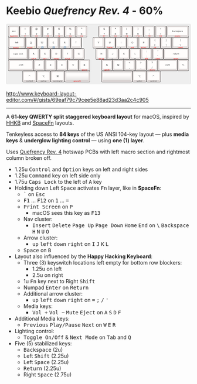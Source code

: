 # Keebio _Quefrency Rev. 4_ - 60%

![Keebio Quefrency Rev. 4 - 60% layout](keebio-quefrency-rev4-60.png)

<http://www.keyboard-layout-editor.com/#/gists/69eaf79c79cee5e88ad23d3aa2c4c905>

-----

A <strong>61-key QWERTY split staggered keyboard layout</strong> for macOS, inspired by [HHKB](https://hhkb.io/layout/) and [SpaceFn](https://geekhack.org/index.php?topic=51069.0) layouts.

Tenkeyless access to <strong>84 keys</strong> of the US ANSI 104-key layout — plus <strong>media keys</strong> & <strong>underglow lighting control</strong> — using <strong>one (1) layer</strong>.

Uses [Quefrency Rev. 4](https://keeb.io/collections/quefrency-split-staggered-65-keyboard/products/quefrency-rev-4-65-split-staggered-keyboard) hotswap PCBs with left macro section and rightmost column broken off.

* 1.25u <kbd>Control</kbd> and <kbd>Option</kbd> keys on left and right sides
* 1.25u <kbd>Command</kbd> key on left side only
* 1.75u <kbd>Caps Lock</kbd> to the left of <kbd>A</kbd> key
* Holding down Left <kbd>Space</kbd> activates <kbd>Fn</kbd> layer, like in <strong>SpaceFn</strong>:
  * <kbd>`</kbd>  on <kbd>Esc</kbd>
  * <kbd>F1</kbd> … <kbd>F12</kbd> on <kbd>1</kbd> … <kbd>=</kdb>
  * <kbd>Print Screen</kbd> on <kbd>P</kbd>
    * macOS sees this key as <kbd>F13</kbd>
  * Nav cluster:
    * <kbd>Insert</kbd> <kbd>Delete</kbd> <kbd>Page Up</kbd> <kbd>Page Down</kbd> <kbd>Home</kbd> <kbd>End</kbd> on <kbd>\\</kbd> <kbd>Backspace</kbd> <kbd>H</kbd> <kbd>N</kbd> <kbd>U</kbd> <kbd>O</kbd>
  * Arrow cluster:
    * <kbd>up</kbd> <kbd>left</kbd> <kbd>down</kbd> <kbd>right</kbd> on <kbd>I</kbd> <kbd>J</kbd> <kbd>K</kbd> <kbd>L</kbd>
  * <kbd>Space</kbd> on <kbd>B</kbd>
* Layout also influenced by the <strong>Happy Hacking Keyboard</strong>:
  * Three (3) keyswitch locations left empty for bottom row blockers:
    * 1.25u on left
    * 2.5u on right
  * 1u <kbd>Fn</kbd> key next to Right <kbd>Shift</kbd>
  * Numpad <kbd>Enter</kbd> on <kbd>Return</kbd>
  * Additional arrow cluster:
    * <kbd>up</kbd> <kbd>left</kbd> <kbd>down</kbd> <kbd>right</kbd> on <kbd>=</kbd> <kbd>;</kbd> <kbd>/</kbd> <kbd>'</kdb>
  * Media keys:
    * <kbd>Vol +</kbd> <kbd>Vol &minus;</kbd> <kbd>Mute</kbd> <kbd>Eject</kbd> on <kbd>A</kbd> <kbd>S</kbd> <kbd>D</kbd> <kbd>F</kbd>
* Additional Media keys:
  * <kbd>Previous</kbd> <kbd>Play/Pause</kbd> <kbd>Next</kbd> on <kbd>W</kbd> <kbd>E</kbd> <kbd>R</kbd>
* Lighting control:
  * <kbd>Toggle On/Off</kbd> & <kbd>Next Mode</kbd> on <kbd>Tab</kbd> and <kbd>Q</kbd>
* Five (5) stabilized keys:
  * <kbd>Backspace</kbd> (2u)
  * Left <kbd>Shift</kbd> (2.25u)
  * Left <kbd>Space</kbd> (2.25u)
  * <kbd>Return</kbd> (2.25u)
  * Right <kbd>Space</kbd> (2.75u)
